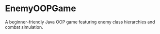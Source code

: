 # EnemyOOPGame
A beginner-friendly Java OOP game featuring enemy class hierarchies and combat simulation.
